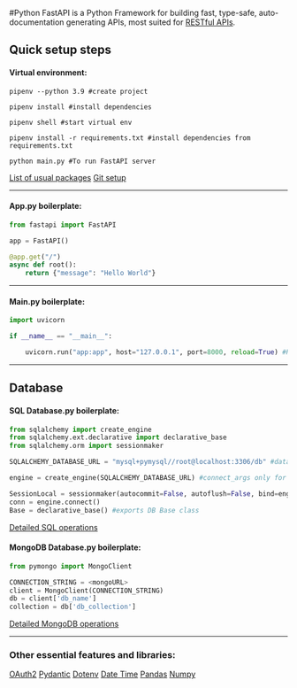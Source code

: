 #Python
FastAPI is a Python Framework for building fast, type-safe, auto-documentation generating APIs, most suited for [RESTful APIs](RESTful%20APIs).
## Quick setup steps

#### Virtual environment:

```shell
pipenv --python 3.9 #create project

pipenv install #install dependencies 

pipenv shell #start virtual env

pipenv install -r requirements.txt #install dependencies from requirements.txt

python main.py #To run FastAPI server
```

[List of usual packages](Fastapi%20Packages.md)
[Git setup](Git%20cheatsheet.md)
_____
#### App.py boilerplate:

```python
from fastapi import FastAPI

app = FastAPI()

@app.get("/")
async def root():
    return {"message": "Hello World"}

```
____
#### Main.py boilerplate:

```python
import uvicorn

if __name__ == "__main__":

    uvicorn.run("app:app", host="127.0.0.1", port=8000, reload=True) #Reload app automatically and run with python main.py
```
_________________________

## Database
#### SQL Database.py boilerplate:

```python
from sqlalchemy import create_engine
from sqlalchemy.ext.declarative import declarative_base
from sqlalchemy.orm import sessionmaker

SQLALCHEMY_DATABASE_URL = "mysql+pymysql//root@localhost:3306/db" #database URL, for sqlite its current directory

engine = create_engine(SQLALCHEMY_DATABASE_URL) #connect_args only for sqlite and make sure no cross thread info sharing

SessionLocal = sessionmaker(autocommit=False, autoflush=False, bind=engine) #db instance
conn = engine.connect()
Base = declarative_base() #exports DB Base class
```

[Detailed SQL operations](SQL%20in%20FastAPI)

#### MongoDB Database.py boilerplate:
```python
from pymongo import MongoClient

CONNECTION_STRING = <mongoURL>
client = MongoClient(CONNECTION_STRING)
db = client['db_name']
collection = db['db_collection']
```

[Detailed MongoDB operations](MongoDB%20with%20mongoose.md)
______________

### Other essential features and libraries:

[OAuth2](OAuth2)
[Pydantic](Pydantic%20Models)
[Dotenv](Dotenv)
[Date Time](Date%20and%20Time%20in%20Python.md)
[Pandas](Pandas.md)
[Numpy](Numpy)
